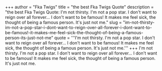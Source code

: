 +++
author = "Fka Twigs"
title = "the best Fka Twigs Quote"
description = "the best Fka Twigs Quote: I'm not thirsty. I'm not a pop star. I don't want to reign over all forever... I don't want to be famous! It makes me feel sick, the thought of being a famous person. It's just not me."
slug = "im-not-thirsty-im-not-a-pop-star-i-dont-want-to-reign-over-all-forever-i-dont-want-to-be-famous!-it-makes-me-feel-sick-the-thought-of-being-a-famous-person-its-just-not-me"
quote = '''I'm not thirsty. I'm not a pop star. I don't want to reign over all forever... I don't want to be famous! It makes me feel sick, the thought of being a famous person. It's just not me.'''
+++
I'm not thirsty. I'm not a pop star. I don't want to reign over all forever... I don't want to be famous! It makes me feel sick, the thought of being a famous person. It's just not me.

